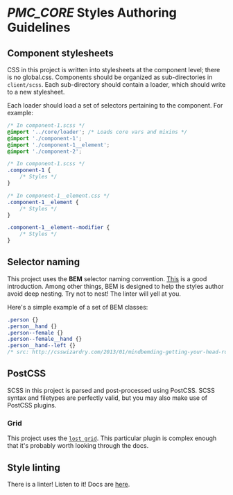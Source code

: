 # _PMC_CORE_ Styles Authoring Guidelines

## Component stylesheets

CSS in this project is written into stylesheets at the component level; there is no global.css. Components should be organized as sub-directories in `client/scss`. Each sub-directory should contain a loader, which should write to a new stylesheet.

Each loader should load a set of selectors pertaining to the component. For example:

```css
/* In component-1.scss */
@import '../core/loader'; /* Loads core vars and mixins */
@import './component-1';
@import './component-1__element';
@import './component-2';
```
```css
/* In component-1.scss */
.component-1 {
	/* Styles */
}
```
```css
/* In component-1__element.css */
.component-1__element {
	/* Styles */
}

.component-1__element--modifier {
	/* Styles */
}
```

## Selector naming

This project uses the **BEM** selector naming convention. [This](https://css-tricks.com/bem-101/) is a good introduction. Among other things, BEM is designed to help the styles author avoid deep nesting. Try not to nest! The linter will yell at you.

Here's a simple example of a set of BEM classes:
```css
.person {}
.person__hand {}
.person--female {}
.person--female__hand {}
.person__hand--left {}
/* src: http://csswizardry.com/2013/01/mindbemding-getting-your-head-round-bem-syntax/ */
```

## PostCSS

SCSS in this project is parsed and post-processed using PostCSS. SCSS syntax and filetypes are perfectly valid, but you may also make use of PostCSS plugins.

### Grid

This project uses the [`lost grid`](https://github.com/peterramsing/lost). This particular plugin is complex enough that it's probably worth looking through the docs.

## Style linting

There is a linter! Listen to it! Docs are [here](https://github.com/stylelint/stylelint).
